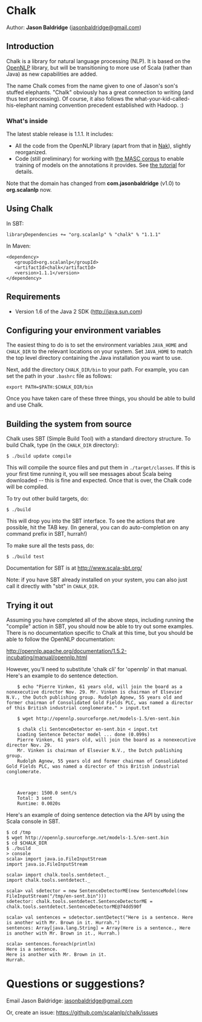 # Chalk

Author: **Jason Baldridge** (jasonbaldridge@gmail.com)

## Introduction

Chalk is a library for natural language processing (NLP). It is based on the [OpenNLP](http://opennlp.apache.org/) library, but will be transitioning to more use of Scala (rather than Java) as new capabilities are added.

The name Chalk comes from the name given to one of Jason's son's stuffed elephants. "Chalk" obviously has a great connection to writing (and thus text processing). Of course, it also follows the what-your-kid-called-his-elephant naming convention precedent established with Hadoop. :)


### What's inside

The latest stable release is 1.1.1. It includes:

* All the code from the OpenNLP library (apart from that in [Nak](https://github.com/scalanlp/nak)), slightly reorganized.
* Code (still preliminary) for working with [the MASC corpus](http://www.americannationalcorpus.org/MASC/About.html) to enable training of models on the annotations it provides. See [the tutorial](https://github.com/scalanlp/chalk/wiki/Tutorial) for details.

Note that the domain has changed from **com.jasonbaldridge** (v1.0) to **org.scalanlp** now.

## Using Chalk

In SBT:

    libraryDependencies += "org.scalanlp" % "chalk" % "1.1.1"

In Maven:

    <dependency>
       <groupId>org.scalanlp</groupId>
       <artifactId>chalk</artifactId>
       <version>1.1.1</version>
    </dependency>

## Requirements

* Version 1.6 of the Java 2 SDK (http://java.sun.com)

## Configuring your environment variables

The easiest thing to do is to set the environment variables `JAVA_HOME`
and `CHALK_DIR` to the relevant locations on your system. Set `JAVA_HOME`
to match the top level directory containing the Java installation you
want to use.

Next, add the directory `CHALK_DIR/bin` to your path. For example, you
can set the path in your `.bashrc` file as follows:

	export PATH=$PATH:$CHALK_DIR/bin

Once you have taken care of these three things, you should be able to
build and use Chalk.


## Building the system from source

Chalk uses SBT (Simple Build Tool) with a standard directory
structure.  To build Chalk, type (in the `CHALK_DIR` directory):

	$ ./build update compile

This will compile the source files and put them in
`./target/classes`. If this is your first time running it, you will see
messages about Scala being downloaded -- this is fine and
expected. Once that is over, the Chalk code will be compiled.

To try out other build targets, do:

	$ ./build

This will drop you into the SBT interface. To see the actions that are
possible, hit the TAB key. (In general, you can do auto-completion on
any command prefix in SBT, hurrah!)

To make sure all the tests pass, do:

	$ ./build test

Documentation for SBT is at <http://www.scala-sbt.org/>

Note: if you have SBT already installed on your system, you can
also just call it directly with "sbt" in `CHALK_DIR`.


## Trying it out

Assuming you have completed all of the above steps, including running the "compile" action in SBT, you should now be able to try out some examples. There is no documentation specific to Chalk at this time, but you should be able to follow the OpenNLP documentation:

<http://opennlp.apache.org/documentation/1.5.2-incubating/manual/opennlp.html>

However, you'll need to substitute 'chalk cli' for 'opennlp' in that manual. Here's an example to do sentence detection.

        $ echo "Pierre Vinken, 61 years old, will join the board as a nonexecutive director Nov. 29. Mr. Vinken is chairman of Elsevier N.V., the Dutch publishing group. Rudolph Agnew, 55 years old and former chairman of Consolidated Gold Fields PLC, was named a director of this British industrial conglomerate." > input.txt
 
        $ wget http://opennlp.sourceforge.net/models-1.5/en-sent.bin

        $ chalk cli SentenceDetector en-sent.bin < input.txt 
        Loading Sentence Detector model ... done (0.099s)
        Pierre Vinken, 61 years old, will join the board as a nonexecutive director Nov. 29.
        Mr. Vinken is chairman of Elsevier N.V., the Dutch publishing group.
        Rudolph Agnew, 55 years old and former chairman of Consolidated Gold Fields PLC, was named a director of this British industrial conglomerate.



        Average: 1500.0 sent/s 
        Total: 3 sent
        Runtime: 0.0020s

Here's an example of doing sentence detection via the API by using the Scala console in SBT.

```
$ cd /tmp
$ wget http://opennlp.sourceforge.net/models-1.5/en-sent.bin
$ cd $CHALK_DIR
$ ./build
> console
scala> import java.io.FileInputStream
import java.io.FileInputStream

scala> import chalk.tools.sentdetect._
import chalk.tools.sentdetect._

scala> val sdetector = new SentenceDetectorME(new SentenceModel(new FileInputStream("/tmp/en-sent.bin")))
sdetector: chalk.tools.sentdetect.SentenceDetectorME = chalk.tools.sentdetect.SentenceDetectorME@74dd590f

scala> val sentences = sdetector.sentDetect("Here is a sentence. Here is another with Mr. Brown in it. Hurrah.")
sentences: Array[java.lang.String] = Array(Here is a sentence., Here is another with Mr. Brown in it., Hurrah.)

scala> sentences.foreach(println)
Here is a sentence.
Here is another with Mr. Brown in it.
Hurrah.
```

# Questions or suggestions?

Email Jason Baldridge: <jasonbaldridge@gmail.com>

Or, create an issue: <https://github.com/scalanlp/chalk/issues>


